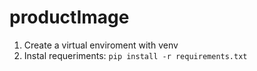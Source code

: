 # productImage

1. Create a virtual enviroment with venv
2. Instal requeriments: `pip install -r requirements.txt`